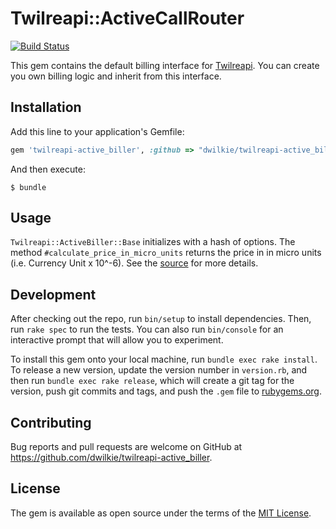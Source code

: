 # Twilreapi::ActiveCallRouter

[![Build Status](https://travis-ci.org/dwilkie/twilreapi-active_biller.svg?branch=master)](https://travis-ci.org/dwilkie/twilreapi-active_biller)

This gem contains the default billing interface for [Twilreapi](https://github.com/dwilkie/twilreapi). You can create you own billing logic and inherit from this interface.

## Installation

Add this line to your application's Gemfile:

```ruby
gem 'twilreapi-active_biller', :github => "dwilkie/twilreapi-active_biller"
```

And then execute:

    $ bundle

## Usage

`Twilreapi::ActiveBiller::Base` initializes with a hash of options. The method `#calculate_price_in_micro_units` returns the price in in micro units (i.e. Currency Unit x 10^-6). See the [source](https://github.com/dwilkie/twilreapi-active_biller/blob/master/lib/twilreapi/active_biller/base.rb) for more details.

## Development

After checking out the repo, run `bin/setup` to install dependencies. Then, run `rake spec` to run the tests. You can also run `bin/console` for an interactive prompt that will allow you to experiment.

To install this gem onto your local machine, run `bundle exec rake install`. To release a new version, update the version number in `version.rb`, and then run `bundle exec rake release`, which will create a git tag for the version, push git commits and tags, and push the `.gem` file to [rubygems.org](https://rubygems.org).

## Contributing

Bug reports and pull requests are welcome on GitHub at https://github.com/dwilkie/twilreapi-active_biller.

## License

The gem is available as open source under the terms of the [MIT License](http://opensource.org/licenses/MIT).
